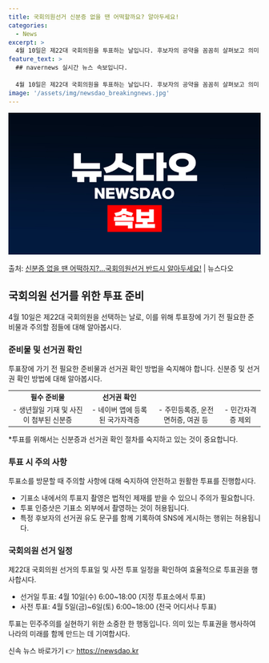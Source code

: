 ```yaml
---
title: 국회의원선거 신분증 없을 땐 어떡할까요? 알아두세요!
categories:
  - News
excerpt: >
  4월 10일은 제22대 국회의원을 투표하는 날입니다. 후보자의 공약을 꼼꼼히 살펴보고 의미 있는 변화를 위한…
feature_text: >
  ## navernews 실시간 뉴스 속보입니다.

  4월 10일은 제22대 국회의원을 투표하는 날입니다. 후보자의 공약을 꼼꼼히 살펴보고 의미 있는 변화를 위한…
image: '/assets/img/newsdao_breakingnews.jpg'
---
```


![뉴스다오 속보](/assets/img/newsdao_breakingnews.jpg)

<p>출처: <a href="https://newsdao.kr/3509" rel="dofollow">신분증 없을 땐 어떡하지?…국회의원선거 반드시 알아두세요!</a> | 뉴스다오</p>

<h2 data-ke-size="size26">국회의원 선거를 위한 투표 준비</h2>
<p data-ke-size="size16">4월 10일은 제22대 국회의원을 선택하는 날로, 이를 위해 투표장에 가기 전 필요한 준비물과 주의할 점들에 대해 알아봅시다.</p>

<h3>준비물 및 선거권 확인</h3>
<p data-ke-size="size16">투표장에 가기 전 필요한 준비물과 선거권 확인 방법을 숙지해야 합니다. 신분증 및 선거권 확인 방법에 대해 알아봅시다.</p>
<table>
 <tr>
  <td style="text-align: center; height: 17px;"><b>필수 준비물</b></td>
  <td style="text-align: center; height: 17px;"><b>선거권 확인</b></td>
 </tr>
 <tr>
  <td style="text-align: center; height: 17px;">- 생년월일 기재 및 사진이 첨부된 신분증</td>
  <td style="text-align: center; height: 17px;">- 네이버 앱에 등록된 국가자격증</td>
  <td style="text-align: center; height: 17px;">- 주민등록증, 운전면허증, 여권 등</td>
  <td style="text-align: center; height: 17px;">- 민간자격증 제외</td>
 </tr>
</table>

<p data-ke-size="size16">*투표를 위해서는 신분증과 선거권 확인 절차를 숙지하고 있는 것이 중요합니다.</p>

<h3>투표 시 주의 사항</h3>
<p data-ke-size="size16">투표소를 방문할 때 주의할 사항에 대해 숙지하여 안전하고 원활한 투표를 진행합시다.</p>
<ul>
 <li>기표소 내에서의 투표지 촬영은 법적인 제재를 받을 수 있으니 주의가 필요합니다.</li>
 <li>투표 인증샷은 기표소 외부에서 촬영하는 것이 허용됩니다.</li>
 <li>특정 후보자의 선거권 유도 문구를 함께 기록하여 SNS에 게시하는 행위는 허용됩니다.</li>
</ul>

<h3>국회의원 선거 일정</h3>
<p data-ke-size="size16">제22대 국회의원 선거의 투표일 및 사전 투표 일정을 확인하여 효율적으로 투표권을 행사합시다.</p>
<ul>
 <li>선거일 투표: 4월 10일(수) 6:00~18:00 (지정 투표소에서 투표)</li>
 <li>사전 투표: 4월 5일(금)~6일(토) 6:00~18:00 (전국 어디서나 투표)</li>
</ul>

<p data-ke-size="size16">투표는 민주주의를 실현하기 위한 소중한 한 행동입니다. 의미 있는 투표권을 행사하여 나라의 미래를 함께 만드는 데 기여합시다.</p> 

신속 뉴스 바로가기 👉 <a href="https://newsdao.kr" rel="dofollow">https://newsdao.kr</a>


